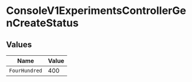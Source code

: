 # ConsoleV1ExperimentsControllerGenCreateStatus


## Values

| Name          | Value         |
| ------------- | ------------- |
| `FourHundred` | 400           |